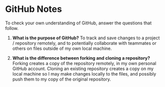 # GitHub Notes

To check your own understanding of GitHub, answer the questions that follow.

1. **What is the purpose of GitHub?** To track and save changes to a project / repository remotely, and to potentially collaborate with teammates or others on files outside of my own local machine.

1. **What is the difference between forking and cloning a repository?** Forking creates a copy of the repository remotely, in my own personal GitHub account. Cloning an existing repository creates a copy on my local machine so I may make changes locally to the files, and possibly push them to my copy of the original repository.
